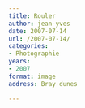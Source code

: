 ```yaml
---
title: Rouler
author: jean-yves
date: 2007-07-14
url: /2007-07-14/
categories:
- Photographie
years:
- 2007
format: image
address: Bray dunes

---
```

